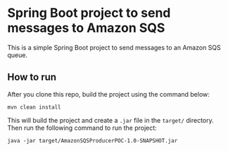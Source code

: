 # Spring Boot project to send messages to Amazon SQS

This is a simple Spring Boot project to send messages to an Amazon SQS queue.

## How to run

After you clone this repo, build the project using the command below:

```shell script
mvn clean install
``` 

This will build the project and create a ```.jar``` file in the ```target/``` directory. Then run the following command 
to run the project:

```shell script
java -jar target/AmazonSQSProducerPOC-1.0-SNAPSHOT.jar
```